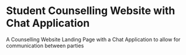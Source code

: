 # Student Counselling Website with Chat Application
 A Counselling Website Landing Page with a Chat Application to allow for communication between parties 
